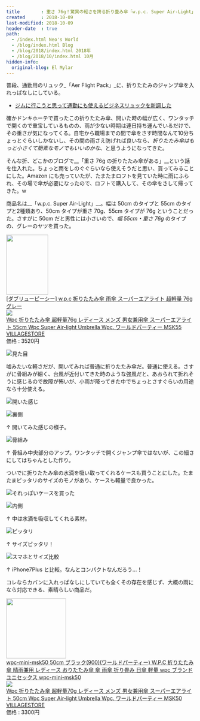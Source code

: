 ```yaml
---
title        : 重さ 76g！驚異の軽さを誇る折り畳み傘「w.p.c. Super Air-Light」を買った
created      : 2018-10-09
last-modified: 2018-10-09
header-date  : true
path:
  - /index.html Neo's World
  - /blog/index.html Blog
  - /blog/2018/index.html 2018年
  - /blog/2018/10/index.html 10月
hidden-info:
  original-blog: El Mylar
---
```


普段、通勤用のリュック_「Aer Flight Pack」_に、折りたたみのジャンプ傘を入れっぱなしにしている。

- [ジムに行こうと思って通勤にも使えるビジネスリュックを新調した](/blog/2018/04/26-01.html)

確かドンキホーテで買ったこの折りたたみ傘、開いた時の幅が広く、ワンタッチで開くので重宝しているものの、雨が少ない時期は連日持ち運んでいるだけで、その重さが気になってくる。自宅から職場までの間で傘をさす時間なんて10分ちょっとぐらいしかないし、その間の雨さえ防げれば良いなら、_折りたたみ傘はもっと小さくて簡素なモノでもいいのかな_、と思うようになってきた。

そんな折、どこかのブログで__「重さ 76g の折りたたみ傘がある」__という話を仕入れた。ちょっと雨をしのぐぐらいなら使えそうだと思い、買ってみることにした。Amazon にも売っていたが、たまたまロフトを見ていた時に雨にふられ、その場で傘が必要になったので、ロフトで購入して、その傘をさして帰ってきた。w

商品名は__「w.p.c. Super Air-Light」__。幅は 50cm のタイプと 55cm のタイプと2種類あり、50cm タイプが重さ 70g、55cm タイプが 76g ということだった。さすがに 50cm だと男性には小さいので、_幅 55cm・重さ 76g_ のタイプの、グレーのヤツを買った。

<div class="ad-amazon">
  <div class="ad-amazon-image">
    <a href="https://www.amazon.co.jp/dp/B07KPBJTMV?tag=neos21-22&amp;linkCode=osi&amp;th=1&amp;psc=1">
      <img src="https://m.media-amazon.com/images/I/31+povxW4kL._SL160_.jpg" width="112" height="160">
    </a>
  </div>
  <div class="ad-amazon-info">
    <div class="ad-amazon-title">
      <a href="https://www.amazon.co.jp/dp/B07KPBJTMV?tag=neos21-22&amp;linkCode=osi&amp;th=1&amp;psc=1">[ダブリューピーシー] w.p.c 折りたたみ傘 雨傘 スーパーエアライト 超軽量 76g グレー</a>
    </div>
  </div>
</div>

<div class="ad-rakuten">
  <div class="ad-rakuten-image">
    <a href="https://hb.afl.rakuten.co.jp/hgc/g00tbhi2.waxyc69f.g00tbhi2.waxydd83/?pc=https%3A%2F%2Fitem.rakuten.co.jp%2Fvillagestore%2Fwpc-msk55%2F&amp;m=http%3A%2F%2Fm.rakuten.co.jp%2Fvillagestore%2Fi%2F10000003%2F">
      <img src="https://thumbnail.image.rakuten.co.jp/@0_mall/villagestore/cabinet/umbrella2/msk55-t3.jpg?_ex=128x128">
    </a>
  </div>
  <div class="ad-rakuten-info">
    <div class="ad-rakuten-title">
      <a href="https://hb.afl.rakuten.co.jp/hgc/g00tbhi2.waxyc69f.g00tbhi2.waxydd83/?pc=https%3A%2F%2Fitem.rakuten.co.jp%2Fvillagestore%2Fwpc-msk55%2F&amp;m=http%3A%2F%2Fm.rakuten.co.jp%2Fvillagestore%2Fi%2F10000003%2F">Wpc 折りたたみ傘 超軽量76g レディース メンズ 男女兼用傘 スーパーエアライト 55cm Wpc Super Air-light Umbrella Wpc. ワールドパーティー MSK55</a>
    </div>
    <div class="ad-rakuten-shop">
      <a href="https://hb.afl.rakuten.co.jp/hgc/g00tbhi2.waxyc69f.g00tbhi2.waxydd83/?pc=https%3A%2F%2Fwww.rakuten.co.jp%2Fvillagestore%2F&amp;m=http%3A%2F%2Fm.rakuten.co.jp%2Fvillagestore%2F">VILLAGESTORE</a>
    </div>
    <div class="ad-rakuten-price">価格 : 3520円</div>
  </div>
</div>

![見た目](./09-02-05.jpg)

嘘みたいな軽さだが、開いてみれば普通に折りたたみ傘だ。普通に使える。さすがに骨組みが細く、台風が近付いてきた時のような強風だと、あおられて折れそうに感じるので故障が怖いが、小雨が降ってきた中でちょっとさすぐらいの用途なら十分使える。

![開いた感じ](./09-02-04.jpg)

![裏側](./09-02-03.jpg)

↑ 開いてみた感じの様子。

![骨組み](./09-02-02.jpg)

↑ 骨組み中央部分のアップ。ワンタッチで開くジャンプ傘ではないが、この細さにしてはちゃんとした作り。

ついでに折りたたみ傘の水滴を吸い取ってくれるケースも買うことにした。たまたまピッタリのサイズのモノがあり、ケースも軽量で良かった。

![それっぽいケースを買った](./09-02-01.jpg)

![内側](./09-02-07.jpg)

↑ 中は水滴を吸収してくれる素材。

![ピッタリ](./09-02-08.jpg)

↑ サイズピッタリ！

![スマホとサイズ比較](./09-02-06.jpg)

↑ iPhone7Plus と比較。なんとコンパクトなんだろう…！

コレならカバンに入れっぱなしにしていても全くその存在を感じず、大概の雨になら対応できる、素晴らしい商品だ。

<div class="ad-amazon">
  <div class="ad-amazon-image">
    <a href="https://www.amazon.co.jp/dp/B07GXB4ZYF?tag=neos21-22&amp;linkCode=osi&amp;th=1&amp;psc=1">
      <img src="https://m.media-amazon.com/images/I/31SCkiAfx0L._SL160_.jpg" width="160" height="160">
    </a>
  </div>
  <div class="ad-amazon-info">
    <div class="ad-amazon-title">
      <a href="https://www.amazon.co.jp/dp/B07GXB4ZYF?tag=neos21-22&amp;linkCode=osi&amp;th=1&amp;psc=1">wpc-mini-msk50 50cm ブラック(900)(ワールドパーティー) W.P.C 折りたたみ傘 晴雨兼用 レディース おりたたみ傘 傘 雨傘 折り畳み 日傘 軽量 wpc ブランド ユニセックス wpc-mini-msk50</a>
    </div>
  </div>
</div>

<div class="ad-rakuten">
  <div class="ad-rakuten-image">
    <a href="https://hb.afl.rakuten.co.jp/hgc/g00tbhi2.waxyc69f.g00tbhi2.waxydd83/?pc=https%3A%2F%2Fitem.rakuten.co.jp%2Fvillagestore%2Fwpc-msk50%2F&amp;m=http%3A%2F%2Fm.rakuten.co.jp%2Fvillagestore%2Fi%2F10000001%2F">
      <img src="https://thumbnail.image.rakuten.co.jp/@0_mall/villagestore/cabinet/umbrella2/msk50-t3.jpg?_ex=128x128">
    </a>
  </div>
  <div class="ad-rakuten-info">
    <div class="ad-rakuten-title">
      <a href="https://hb.afl.rakuten.co.jp/hgc/g00tbhi2.waxyc69f.g00tbhi2.waxydd83/?pc=https%3A%2F%2Fitem.rakuten.co.jp%2Fvillagestore%2Fwpc-msk50%2F&amp;m=http%3A%2F%2Fm.rakuten.co.jp%2Fvillagestore%2Fi%2F10000001%2F">Wpc 折りたたみ傘 超軽量70g レディース メンズ 男女兼用傘 スーパーエアライト 50cm Wpc Super Air-light Umbrella Wpc. ワールドパーティー MSK50</a>
    </div>
    <div class="ad-rakuten-shop">
      <a href="https://hb.afl.rakuten.co.jp/hgc/g00tbhi2.waxyc69f.g00tbhi2.waxydd83/?pc=https%3A%2F%2Fwww.rakuten.co.jp%2Fvillagestore%2F&amp;m=http%3A%2F%2Fm.rakuten.co.jp%2Fvillagestore%2F">VILLAGESTORE</a>
    </div>
    <div class="ad-rakuten-price">価格 : 3300円</div>
  </div>
</div>
